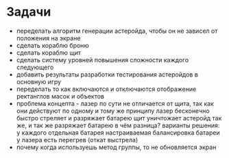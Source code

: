# Задачи

- переделать алгоритм генерации астеройда, чтобы он не зависел от положения на экране
- сделать кораблю броню
- сделать кораблю щит
- сделать систему уровней повышения сложности каждого следующего
- добавить результаты разработки тестирования астеройдов в основную игру
- переделать то как включаются и отключаются отображение ректанглов масок и объектов
- проблема концепта - лазер по сути не отличается от щита, так как они действуют по одному и тому же принципу
    лазер бесконечно быстро стреляет и разряжает батарею
    щит уничтожает астеройд так же, и так же разряжает батарею
    в чём разница?
    варианты решения:
        у каждого отдельная батарея
        настраиваемая балансировка батареи
        у лазера есть перегрев (откат выстрела)
- почему когда используешь метод группы, то не обновляется экран

